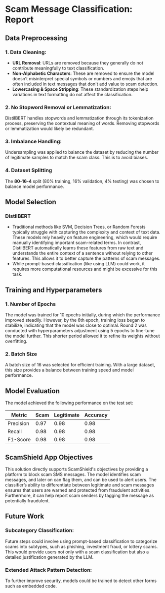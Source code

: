 # Scam Message Classification: Report

## Data Preprocessing

### 1. Data Cleaning:
- **URL Removal**: URLs are removed because they generally do not contribute meaningfully to text classification. 
- **Non-Alphabetic Characters**: These are removed to ensure the model doesn’t misinterpret special symbols or numbers and emojis that are often included in text messages that don't add value to scam detection.
- **Lowercasing & Space Stripping**: These standardization steps help variations in text formatting do not affect the classification.

### 2. No Stopword Removal or Lemmatization:
DistilBERT  handles stopwords and lemmatization through its tokenization process, preserving the contextual meaning of words. Removing stopwords or lemmatization would likely be redundant.

### 3. Imbalance Handling:
Undersampling was applied to balance the dataset by reducing the number of legitimate samples to match the scam class. This is to avoid biases.

### 4. Dataset Splitting

The **80-16-4** split (80% training, 16% validation, 4% testing) was chosen to balance model performance.

## Model Selection

### DistilBERT
- Traditional methods like SVM, Decision Trees, or Random Forests typically struggle with capturing the complexity and context of text data. These models rely heavily on feature engineering, which would require manually identifying important scam-related terms. In contrast, DistilBERT automatically learns these features from raw text and understands the entire context of a sentence without relying to other features. This allows it to better capture the patterns of scam messages.
- While prompt-based classification (like using LLM) could work, it requires more computational resources and might be excessive for this task. 

## Training and Hyperparameters

### 1. Number of Epochs
The model was trained for 10 epochs initially, during which the performance improved steadily. However, by the 6th epoch, training loss began to stabilize, indicating that the model was close to optimal.
Round 2 was conducted with hyperparameters adjustment using 5 epochs to fine-tune the model further. This shorter period allowed it to refine its weights without overfitting.

### 2. Batch Size
A batch size of 16 was selected for efficient training. With a large dataset, this size provides a balance between training speed and model performance. 

## Model Evaluation
The model achieved the following performance on the test set:

| Metric     | Scam | Legitimate | Accuracy |
|------------|------|------------|----------|
| Precision  | 0.97 | 0.98       | 0.98     |
| Recall     | 0.98 | 0.98       | 0.98     |
| F1-Score   | 0.98 | 0.98       | 0.98     |

## ScamShield App Objectives
This solution directly supports ScamShield's objectives by providing a platform to block scam SMS messages. The model identifies scam messages, and later on can flag them, and can be used to alert users. The classifier’s ability to differentiate between legitimate and scam messages ensures that users are warned and protected from fraudulent activities. Furthermore, it can help report scam senders by tagging the message as potentially fraudulent.

## Future Work

### Subcategory Classification:
Future steps could involve using prompt-based classification to categorize scams into subtypes, such as phishing, investment fraud, or lottery scams. This would provide users not only with a scam classification but also a detailed justification generated by the LLM.

### Extended Attack Pattern Detection:
To further improve security, models could be trained to detect other forms such as embedded code.
